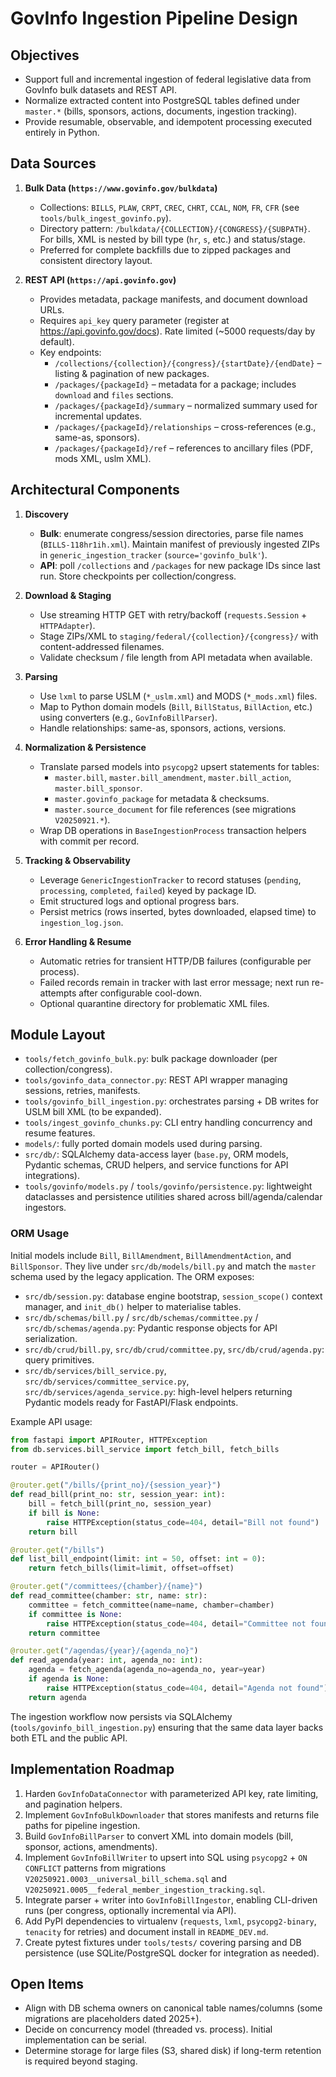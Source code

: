# GovInfo Ingestion Pipeline Design

## Objectives
- Support full and incremental ingestion of federal legislative data from GovInfo bulk datasets and REST API.
- Normalize extracted content into PostgreSQL tables defined under `master.*` (bills, sponsors, actions, documents, ingestion tracking).
- Provide resumable, observable, and idempotent processing executed entirely in Python.

## Data Sources
1. **Bulk Data (`https://www.govinfo.gov/bulkdata`)**
   - Collections: `BILLS`, `PLAW`, `CRPT`, `CREC`, `CHRT`, `CCAL`, `NOM`, `FR`, `CFR` (see `tools/bulk_ingest_govinfo.py`).
   - Directory pattern: `/bulkdata/{COLLECTION}/{CONGRESS}/{SUBPATH}`. For bills, XML is nested by bill type (`hr`, `s`, etc.) and status/stage.
   - Preferred for complete backfills due to zipped packages and consistent directory layout.

2. **REST API (`https://api.govinfo.gov`)**
   - Provides metadata, package manifests, and document download URLs.
   - Requires `api_key` query parameter (register at <https://api.govinfo.gov/docs>). Rate limited (~5000 requests/day by default).
   - Key endpoints:
     - `/collections/{collection}/{congress}/{startDate}/{endDate}` – listing & pagination of new packages.
     - `/packages/{packageId}` – metadata for a package; includes `download` and `files` sections.
     - `/packages/{packageId}/summary` – normalized summary used for incremental updates.
     - `/packages/{packageId}/relationships` – cross-references (e.g., same-as, sponsors).
     - `/packages/{packageId}/ref` – references to ancillary files (PDF, mods XML, uslm XML).

## Architectural Components
1. **Discovery**
   - **Bulk**: enumerate congress/session directories, parse file names (`BILLS-118hr1ih.xml`). Maintain manifest of previously ingested ZIPs in `generic_ingestion_tracker` (`source='govinfo_bulk'`).
   - **API**: poll `/collections` and `/packages` for new package IDs since last run. Store checkpoints per collection/congress.

2. **Download & Staging**
   - Use streaming HTTP GET with retry/backoff (`requests.Session` + `HTTPAdapter`).
   - Stage ZIPs/XML to `staging/federal/{collection}/{congress}/` with content-addressed filenames.
   - Validate checksum / file length from API metadata when available.

3. **Parsing**
   - Use `lxml` to parse USLM (`*_uslm.xml`) and MODS (`*_mods.xml`) files.
   - Map to Python domain models (`Bill`, `BillStatus`, `BillAction`, etc.) using converters (e.g., `GovInfoBillParser`).
   - Handle relationships: same-as, sponsors, actions, versions.

4. **Normalization & Persistence**
   - Translate parsed models into `psycopg2` upsert statements for tables:
     - `master.bill`, `master.bill_amendment`, `master.bill_action`, `master.bill_sponsor`.
     - `master.govinfo_package` for metadata & checksums.
     - `master.source_document` for file references (see migrations `V20250921.*`).
   - Wrap DB operations in `BaseIngestionProcess` transaction helpers with commit per record.

5. **Tracking & Observability**
   - Leverage `GenericIngestionTracker` to record statuses (`pending`, `processing`, `completed`, `failed`) keyed by package ID.
   - Emit structured logs and optional progress bars.
   - Persist metrics (rows inserted, bytes downloaded, elapsed time) to `ingestion_log.json`.

6. **Error Handling & Resume**
   - Automatic retries for transient HTTP/DB failures (configurable per process).
   - Failed records remain in tracker with last error message; next run re-attempts after configurable cool-down.
   - Optional quarantine directory for problematic XML files.

## Module Layout
- `tools/fetch_govinfo_bulk.py`: bulk package downloader (per collection/congress).
- `tools/govinfo_data_connector.py`: REST API wrapper managing sessions, retries, manifests.
- `tools/govinfo_bill_ingestion.py`: orchestrates parsing + DB writes for USLM bill XML (to be expanded).
- `tools/ingest_govinfo_chunks.py`: CLI entry handling concurrency and resume features.
- `models/`: fully ported domain models used during parsing.
- `src/db/`: SQLAlchemy data-access layer (`base.py`, ORM models, Pydantic schemas, CRUD helpers, and service functions for API integrations).
- `tools/govinfo/models.py` / `tools/govinfo/persistence.py`: lightweight dataclasses and persistence utilities shared across bill/agenda/calendar ingestors.

### ORM Usage

Initial models include `Bill`, `BillAmendment`, `BillAmendmentAction`, and `BillSponsor`. They live under `src/db/models/bill.py` and match the
`master` schema used by the legacy application. The ORM exposes:

- `src/db/session.py`: database engine bootstrap, `session_scope()` context manager, and `init_db()` helper to materialise tables.
- `src/db/schemas/bill.py` / `src/db/schemas/committee.py` / `src/db/schemas/agenda.py`: Pydantic response objects for API serialization.
- `src/db/crud/bill.py`, `src/db/crud/committee.py`, `src/db/crud/agenda.py`: query primitives.
- `src/db/services/bill_service.py`, `src/db/services/committee_service.py`, `src/db/services/agenda_service.py`: high-level helpers returning Pydantic models ready for FastAPI/Flask endpoints.

Example API usage:

```python
from fastapi import APIRouter, HTTPException
from db.services.bill_service import fetch_bill, fetch_bills

router = APIRouter()

@router.get("/bills/{print_no}/{session_year}")
def read_bill(print_no: str, session_year: int):
    bill = fetch_bill(print_no, session_year)
    if bill is None:
        raise HTTPException(status_code=404, detail="Bill not found")
    return bill

@router.get("/bills")
def list_bill_endpoint(limit: int = 50, offset: int = 0):
    return fetch_bills(limit=limit, offset=offset)

@router.get("/committees/{chamber}/{name}")
def read_committee(chamber: str, name: str):
    committee = fetch_committee(name=name, chamber=chamber)
    if committee is None:
        raise HTTPException(status_code=404, detail="Committee not found")
    return committee

@router.get("/agendas/{year}/{agenda_no}")
def read_agenda(year: int, agenda_no: int):
    agenda = fetch_agenda(agenda_no=agenda_no, year=year)
    if agenda is None:
        raise HTTPException(status_code=404, detail="Agenda not found")
    return agenda
```

The ingestion workflow now persists via SQLAlchemy (`tools/govinfo_bill_ingestion.py`) ensuring that the same data
layer backs both ETL and the public API.

## Implementation Roadmap
1. Harden `GovInfoDataConnector` with parameterized API key, rate limiting, and pagination helpers.
2. Implement `GovInfoBulkDownloader` that stores manifests and returns file paths for pipeline ingestion.
3. Build `GovInfoBillParser` to convert XML into domain models (bill, sponsor, actions, amendments).
4. Implement `GovInfoBillWriter` to upsert into SQL using `psycopg2` + `ON CONFLICT` patterns from migrations `V20250921.0003__universal_bill_schema.sql` and `V20250921.0005__federal_member_ingestion_tracking.sql`.
5. Integrate parser + writer into `GovInfoBillIngestor`, enabling CLI-driven runs (per congress, optionally incremental via API).
6. Add PyPI dependencies to virtualenv (`requests`, `lxml`, `psycopg2-binary`, `tenacity` for retries) and document install in `README_DEV.md`.
7. Create pytest fixtures under `tools/tests/` covering parsing and DB persistence (use SQLite/PostgreSQL docker for integration as needed).

## Open Items
- Align with DB schema owners on canonical table names/columns (some migrations are placeholders dated 2025+).
- Decide on concurrency model (threaded vs. process). Initial implementation can be serial.
- Determine storage for large files (S3, shared disk) if long-term retention is required beyond staging.
